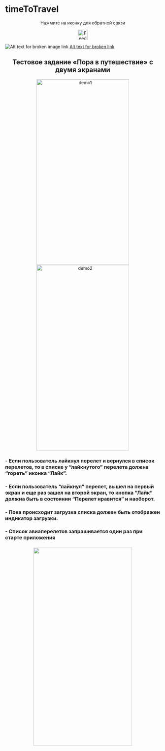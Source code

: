 # timeToTravel 

<div align="center">
    <p>Нажмите на иконку для обратной связи</p>
    <a href="https://t.me/george_weaver">
        <img src="https://github.com/gWeaverDev/timeToTravel/assets/124156429/02d09477-1ed3-4240-ab36-77b3a3dbc4ad" alt="Feedback" width="32" height="32">
    </a>
</div>

![Alt text for broken image link](https://github.com/gWeaverDev/timeToTravel/assets/124156429/02d09477-1ed3-4240-ab36-77b3a3dbc4ad)
[Alt text for broken link](https://t.me/george_weaver)


<h2 align="center">Тестовое задание «Пора в путешествие» с двумя экранами</h2>

<p align="center">
  <img width="300" height="600" alt="demo1" src="https://github.com/gWeaverDev/timeToTravel/assets/124156429/88434316-bd03-486b-a4c6-ef3642d201b5">
  <img width="300" height="600" alt="demo2" src="https://github.com/gWeaverDev/timeToTravel/assets/124156429/dfa0b0ec-aa65-4836-9e28-6fffa5e21094">
</p>

<h3>- Если пользователь лайкнул перелет и вернулся в список перелетов, то в списке у “лайкнутого” перелета должна “гореть” иконка “Лайк”.</h3>
<h3>- Если пользователь “лайкнул” перелет, вышел на первый экран и еще раз зашел на второй экран, то кнопка “Лайк” должна быть в состоянии “Перелет нравится” и наоборот.</h3>
<h3>- Пока происходит загрузка списка должен быть отображен индикатор загрузки.</h3>
<h3>- Список авиаперелетов запрашивается один раз при старте приложения<h3>

<p align="center">
  <img width="320" height="640" src="https://github.com/gWeaverDev/timeToTravel/assets/124156429/aa2b0942-f824-4668-a1e6-31eeda33fc6b">
</p>






